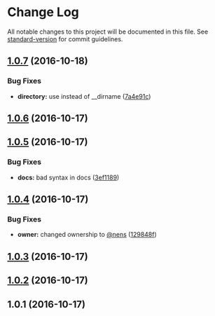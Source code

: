 # Change Log

All notable changes to this project will be documented in this file. See [standard-version](https://github.com/conventional-changelog/standard-version) for commit guidelines.

<a name="1.0.7"></a>
## [1.0.7](https://github.com/nens/buck-trap/compare/v1.0.6...v1.0.7) (2016-10-18)


### Bug Fixes

* **directory:** use  instead of __dirname ([7a4e91c](https://github.com/nens/buck-trap/commit/7a4e91c))



<a name="1.0.6"></a>
## [1.0.6](https://github.com/nens/buck-trap/compare/v1.0.5...v1.0.6) (2016-10-17)



<a name="1.0.5"></a>
## [1.0.5](https://github.com/nens/buck-trap/compare/v1.0.4...v1.0.5) (2016-10-17)


### Bug Fixes

* **docs:** bad syntax in docs ([3ef1189](https://github.com/nens/buck-trap/commit/3ef1189))



<a name="1.0.4"></a>
## [1.0.4](https://github.com/nens/buck-trap/compare/v1.0.3...v1.0.4) (2016-10-17)


### Bug Fixes

* **owner:** changed ownership to [@nens](https://github.com/nens) ([129848f](https://github.com/nens/buck-trap/commit/129848f))



<a name="1.0.3"></a>
## [1.0.3](https://github.com/fritzvd/buck-trap/compare/v1.0.2...v1.0.3) (2016-10-17)



<a name="1.0.2"></a>
## [1.0.2](https://github.com/fritzvd/buck-trap/compare/v1.0.1...v1.0.2) (2016-10-17)



<a name="1.0.1"></a>
## 1.0.1 (2016-10-17)

